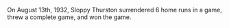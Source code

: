 On August 13th, 1932, Sloppy Thurston surrendered 6 home runs in a game, threw a complete game, and won the game.